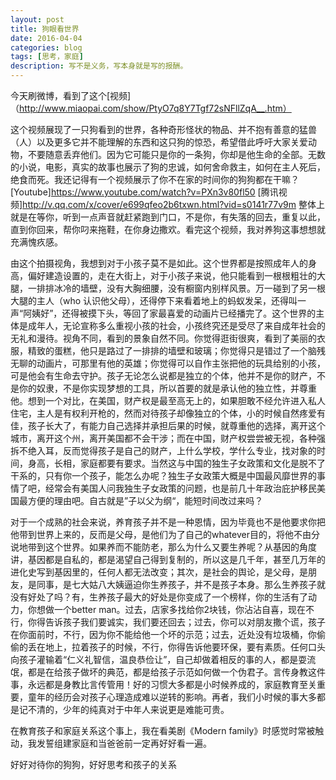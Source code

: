 ```yaml
---
layout: post
title: 狗眼看世界
date: 2016-04-04
categories: blog
tags: [思考，家庭]
description: 写不是义务，写本身就是写的报酬。
---
```


今天刷微博，看到了这个[视频]（http://www.miaopai.com/show/PtyO7q8Y7Tgf72sNFllZqA__.htm）

这个视频展现了一只狗看到的世界，各种奇形怪状的物品、并不抱有善意的猛兽（人）以及更多它并不能理解的东西和这只狗的惊恐，希望借此呼吁大家关爱动物，不要随意丢弃他们。因为它可能只是你的一条狗，你却是他生命的全部。无数的小说，电影，真实的故事也展示了狗的忠诚，如何舍命救主，如何在主人死后，绝食而死。我还记得有一个视频展示了你不在家的时间你的狗狗都在干嘛？[Youtube]https://www.youtube.com/watch?v=PXn3v80fl50 [腾讯视频]http://v.qq.com/x/cover/e699qfeo2b6txwn.html?vid=s0141r77v9m 整体上就是在等你，听到一点声音就赶紧跑到门口，不是你，有失落的回去，重复以此，直到你回来，帮你叼来拖鞋，在你身边撒欢。看完这个视频，我对养狗这事想想就充满愧疚感。

由这个拍摄视角，我想到对于小孩子莫不是如此。这个世界都是按照成年人的身高，偏好建造设置的，走在大街上，对于小孩子来说，他只能看到一根根粗壮的大腿，一排排冰冷的墙壁，没有大胸细腰，没有橱窗内别样风景。万一碰到了另一根大腿的主人（who 认识他父母），还得停下来看着地上的蚂蚁发呆，还得叫一声“阿姨好”，还得被摸下头，等回了家最喜爱的动画片已经播完了。这个世界的主体是成年人，无论宣称多么重视小孩的社会，小孩终究还是受尽了来自成年社会的无礼和漫待。视角不同，看到的景象自然不同。你觉得逛街很爽，看到了美丽的衣服，精致的蛋糕，他只是路过了一排排的墙壁和玻璃；你觉得只是错过了一个脑残无聊的动画片，可那里有他的英雄；你觉得可以自作主张把他的玩具给别的小孩，可是他会有生命去守护。孩子无论怎么说都是独立的个体，他并不是你的财产，不是你的奴隶，不是你实现梦想的工具，所以首要的就是承认他的独立性，并尊重他。想到一个对比，在美国，财产权是最至高无上的，如果胆敢不经允许进入私人住宅，主人是有权利开枪的，然而对待孩子却像独立的个体，小的时候自然疼爱有佳，孩子长大了，有能力自己选择并承担后果的时候，就尊重他的选择，离开这个城市，离开这个州，离开美国都不会干涉；而在中国，财产权尝尝被无视，各种强拆不绝入耳，反而觉得孩子是自己的财产，上什么学校，学什么专业，找对象的时间，身高，长相，家庭都要有要求。当然这与中国的独生子女政策和文化是脱不了干系的，只有你一个孩子，能怎么办呢？独生子女政策大概是中国最风靡世界的事情了吧，经常会有美国人问我独生子女政策的问题，也是前几十年政治庇护移民美国最方便的理由吧。自古就是”子以父为纲“，能短时间改过来吗？

对于一个成熟的社会来说，养育孩子并不是一种恩情，因为毕竟也不是他要求你把他带到世界上来的，反而是父母，是他们为了自己的whatever目的，将他不由分说地带到这个世界。如果养而不能防老，那么为什么又要生养呢？从基因的角度讲，基因都是自私的，都是渴望自己得到复制的，所以这是几千年，甚至几万年的进化史写到基因里的，任何人都无法改变；其次，是社会的舆论，是父母，是朋友，是同事，是七大姑八大姨逼迫你生养孩子，并不是孩子本身。那么生养孩子就没有好处了吗？有，生养孩子最大的好处是你变成了一个榜样，你的生活有了动力，你想做一个better man。过去，店家多找给你2块钱，你沾沾自喜，现在不行，你得告诉孩子我们要诚实，我们要还回去；过去，你可以对朋友撒个谎，孩子在你面前时，不行，因为你不能给他一个坏的示范；过去，近处没有垃圾桶，你偷偷的丢在地上，拉着孩子的时候，不行，你得告诉他要环保，要有素质。任何口头向孩子灌输着“仁义礼智信，温良恭俭让”，自己却做着相反的事的人，都是耍流氓，都是在给孩子做坏的典范，都是给孩子示范如何做一个伪君子。言传身教这件事，永远都是身教比言传管用！好的习惯大多都是小时候养成的，家庭教育至关重要，童年的经历会对孩子心理造成难以逆转的影响。再者，我们小时候的事大多都是记不清的，少年的纯真对于中年人来说更是难能可贵。

在教育孩子和家庭关系这个事上，我在看美剧《Modern family》时感觉时常被触动，我发誓组建家庭和当爸爸前一定再好好看一遍。

好好对待你的狗狗，好好思考和孩子的关系

